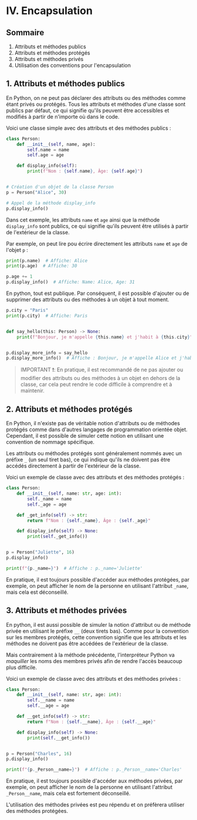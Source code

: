 # IV. Encapsulation

## Sommaire

1. Attributs et méthodes publics
2. Attributs et méthodes protégés
3. Attributs et méthodes privés
4. Utilisation des conventions pour l'encapsulation

## 1. Attributs et méthodes publics

En Python, on ne peut pas déclarer des attributs ou des méthodes comme étant privés ou protégés.
Tous les attributs et méthodes d'une classe sont publics par défaut, ce qui signifie qu'ils peuvent
être accessibles et modifiés à partir de n'importe où dans le code.

Voici une classe simple avec des attributs et des méthodes publics :

```python
class Person:
    def __init__(self, name, age):
        self.name = name
        self.age = age

    def display_info(self):
        print(f"Nom : {self.name}, Âge: {self.age}")


# Création d'un objet de la classe Person
p = Person("Alice", 30)

# Appel de la méthode display_info
p.display_info()
```

Dans cet exemple, les attributs `name` et `age` ainsi que la méthode `display_info` sont publics,
ce qui signifie qu'ils peuvent être utilisés à partir de l'extérieur de la classe.

Par exemple, on peut lire pou écrire directement les attributs `name` et `age` de l'objet `p` :

```python
print(p.name)  # Affiche: Alice
print(p.age)  # Affiche: 30

p.age += 1
p.display_info()  # Affiche: Name: Alice, Age: 31
```

En python, tout est publique. Par conséquent, il est possible d'ajouter ou de supprimer des attributs
ou des méthodes à un objet à tout moment.

```python
p.city = "Paris"
print(p.city)  # Affiche: Paris


def say_hello(this: Person) -> None:
    print(f"Bonjour, je m'appelle {this.name} et j'habit à {this.city}")


p.display_more_info = say_hello
p.display_more_info()  # Affiche : Bonjour, je m'appelle Alice et j'habite à Paris
```

> IMPORTANT ❗: En pratique, il est recommandé de ne pas ajouter ou modifier des attributs ou des méthodes
> à un objet en dehors de la classe, car cela peut rendre le code difficile à comprendre et à maintenir.

## 2. Attributs et méthodes protégés

En Python, il n'existe pas de véritable notion d'attributs ou de méthodes protégés comme dans d'autres langages
de programmation orientée objet.
Cependant, il est possible de simuler cette notion en utilisant une convention de nommage spécifique.

Les attributs ou méthodes protégés sont généralement nommés avec un préfixe `_` (un seul tiret bas),
ce qui indique qu'ils ne doivent pas être accédés directement à partir de l'extérieur de la classe.

Voici un exemple de classe avec des attributs et des méthodes protégés :

```python
class Person:
    def __init__(self, name: str, age: int):
        self._name = name
        self._age = age

    def _get_info(self) -> str:
        return f"Nom : {self._name}, Âge : {self._age}"

    def display_info(self) -> None:
        print(self._get_info())


p = Person("Juliette", 16)
p.display_info()

print(f"{p._name=}")  # Affiche : p._name='Juliette'
```

En pratique, il est toujours possible d'accéder aux méthodes protégées, par exemple, on peut afficher le nom
de la personne en utilisant l'attribut `_name`, mais cela est déconseillé.

## 3. Attributs et méthodes privées

En python, il est aussi possible de simuler la notion d'attribut ou de méthode privée en utilisant le préfixe
`__` (deux tirets bas). Comme pour la convention sur les membres protégés, cette convention
signifie que les attributs et les méthodes ne doivent pas être accédées de l'extérieur de la classe.

Mais contrairement à la méthode précédente, l'interpréteur Python va _maquiller_ les noms des membres privés
afin de rendre l'accès beaucoup plus difficile.

Voici un exemple de classe avec des attributs et des méthodes privées :

```python
class Person:
    def __init__(self, name: str, age: int):
        self.__name = name
        self.__age = age

    def __get_info(self) -> str:
        return f"Nom : {self.__name}, Âge : {self.__age}"

    def display_info(self) -> None:
        print(self.__get_info())


p = Person("Charles", 16)
p.display_info()

print(f"{p._Person__name=}")  # Affiche : p._Person__name='Charles'
```

En pratique, il est toujours possible d'accéder aux méthodes privées, par exemple, on peut afficher le nom
de la personne en utilisant l'attribut `_Person__name`, mais cela est fortement déconseillé.

L'utilisation des méthodes privées est peu répendu et on préfèrera utiliser des méthodes protégées.
